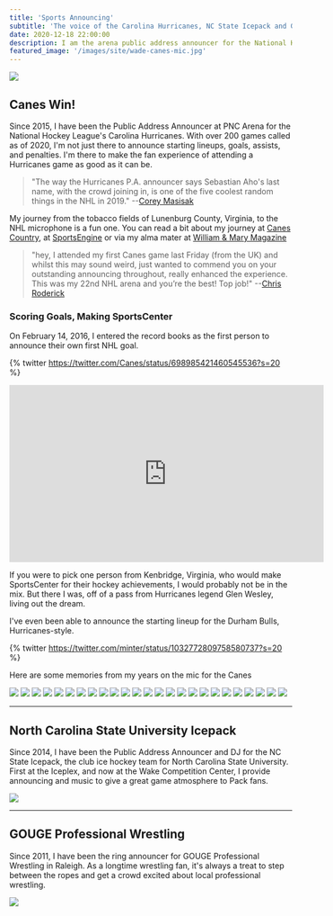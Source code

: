 ```yaml
---
title: 'Sports Announcing'
subtitle: 'The voice of the Carolina Hurricanes, NC State Icepack and GOUGE Wrestling'
date: 2020-12-18 22:00:00
description: I am the arena public address announcer for the National Hockey League's Carolina Hurricanes and ACCHL's NC State Icepack, along with the ring announcer for GOUGE Professional Wrestling.
featured_image: '/images/site/wade-canes-mic.jpg'
---
```


![](/images/site/wade-scores.jpg)

## Canes Win!

Since 2015, I have been the Public Address Announcer at PNC Arena for the National Hockey League's Carolina Hurricanes. With over 200 games called as of 2020, I'm not just there to announce starting lineups, goals, assists, and penalties. I'm there to make the fan experience of attending a Hurricanes game as good as it can be.

> "The way the Hurricanes P.A. announcer says Sebastian Aho's last name, with the crowd joining in, is one of the five coolest random things in the NHL in 2019." --[Corey Masisak](https://twitter.com/cmasisak22/status/1190766985266835458?s=20)


My journey from the tobacco fields of Lunenburg County, Virginia, to the NHL microphone is a fun one. You can read a bit about my journey at [Canes Country](https://www.canescountry.com/2017/1/30/14315014/carolina-hurricanes-public-address-announcer-wade-minter-sportscenter-goal-call), at [SportsEngine](https://www.sportsengine.com/article/ice-hockey/superfan-microphone) or via my alma mater at [William & Mary Magazine](https://magazine.wm.edu/online-exclusives/wade-minter.php?utm_source=wmalumni_facebook&utm_medium=social)

> "hey, I attended my first Canes game last Friday (from the UK) and whilst this may sound weird, just wanted to commend you on your outstanding announcing throughout, really enhanced the experience. This was my 22nd NHL arena and you’re the best! Top job!" --[Chris Roderick](https://twitter.com/croderick1982/status/1103789471579938816?s=20)

### Scoring Goals, Making SportsCenter

On February 14, 2016, I entered the record books as the first person to announce their own first NHL goal.

{% twitter https://twitter.com/Canes/status/698985421460545536?s=20 %}

<iframe width="560" height="315" src="https://www.youtube.com/embed/aoKOmg7SHSY" frameborder="0" allow="accelerometer; autoplay; clipboard-write; encrypted-media; gyroscope; picture-in-picture" allowfullscreen></iframe>

If you were to pick one person from Kenbridge, Virginia, who would make SportsCenter for their hockey achievements, I would probably not be in the mix. But there I was, off of a pass from Hurricanes legend Glen Wesley, living out the dream.

I've even been able to announce the starting lineup for the Durham Bulls, Hurricanes-style.

{% twitter https://twitter.com/minter/status/1032772809758580737?s=20 %}

Here are some memories from my years on the mic for the Canes

<div class="gallery" data-columns="3">
	<img src="/images/site/canes-gallery/first-goal-jersey-puck.jpg">
  <img src="/images/site/canes-gallery/helping-in-net.jpg">
  <img src="/images/site/canes-gallery/interview-hamilton.jpg">
  <img src="/images/site/canes-gallery/microphone-view.jpg">
  <img src="/images/site/canes-gallery/penalty-box-door.jpg">
  <img src="/images/site/canes-gallery/wade-200th-game.jpg">
  <img src="/images/site/canes-gallery/wade-at-mic.jpg">
  <img src="/images/site/canes-gallery/wade-center-ice.jpg">
  <img src="/images/site/canes-gallery/wade-david-ayres.jpg">
  <img src="/images/site/canes-gallery/wade-erik-cole-handshake.jpg">
  <img src="/images/site/canes-gallery/wade-erik-cole-trip.jpg">
  <img src="/images/site/canes-gallery/wade-family.jpg">
  <img src="/images/site/canes-gallery/wade-fan.jpg">
  <img src="/images/site/canes-gallery/wade-maniscalco.jpg">
  <img src="/images/site/canes-gallery/wade-stanley-cup.jpg">
  <img src="/images/site/canes-gallery/wade-tv.jpg">
  <img src="/images/site/canes-gallery/family-stormy.jpg">
  <img src="/images/site/canes-gallery/wade-fans-2.jpg">
  <img src="/images/site/canes-gallery/999-whisky.jpg">
  <img src="/images/site/canes-gallery/wade-whalers-night.jpg">
  <img src="/images/site/canes-gallery/wade-dougie.jpg">
  <img src="/images/site/canes-gallery/ecf-ice-sculpture.jpg">
  <img src="/images/site/canes-gallery/pucky.jpg">
  <img src="/images/site/canes-gallery/wade-dougie-svech.jpg">
  <img src="/images/site/canes-gallery/cv-control-room.jpg">

</div>


---

## North Carolina State University Icepack

Since 2014, I have been the Public Address Announcer and DJ for the NC State Icepack, the club ice hockey team for North Carolina State University. First at the Iceplex, and now at the Wake Competition Center, I provide announcing and music to give a great game atmosphere to Pack fans.

![](/images/site/wade-icepack-ring.jpeg)

---

## GOUGE Professional Wrestling

Since 2011, I have been the ring announcer for GOUGE Professional Wrestling in Raleigh. As a longtime wrestling fan, it's always a treat to step between the ropes and get a crowd excited about local professional wrestling.

![](/images/site/wade-gouge-tuxedo-shirt.jpg)
